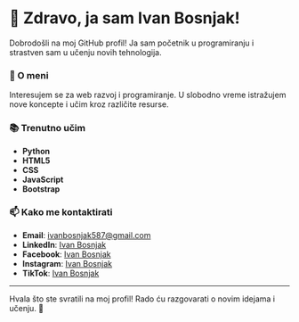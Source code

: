 # 👋 Zdravo, ja sam Ivan Bosnjak!

Dobrodošli na moj GitHub profil! Ja sam početnik u programiranju i strastven sam u učenju novih tehnologija.

### 🌌 O meni
Interesujem se za web razvoj i programiranje. U slobodno vreme istražujem nove koncepte i učim kroz različite resurse.

### 📚 Trenutno učim
- **Python**
- **HTML5**
- **CSS**
- **JavaScript**
- **Bootstrap**

### 📫 Kako me kontaktirati
- **Email**: [ivanbosnjak587@gmail.com](mailto:ivanbosnjak587@gmail.com)
- **LinkedIn**: [Ivan Bosnjak](https://www.linkedin.com/in/ivan-bosnjak/)
- **Facebook**: [Ivan Bosnjak](https://www.facebook.com/profile.php?id=100090290286392)
- **Instagram**: [Ivan Bosnjak](https://www.instagram.com/ivanbosnjak587/)
- **TikTok**: [Ivan Bosnjak](https://www.tiktok.com/@ivanbosnjak5877)

---

Hvala što ste svratili na moj profil! Rado ću razgovarati o novim idejama i učenju. 🚀
